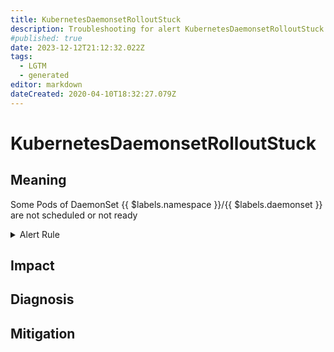 ```yaml
---
title: KubernetesDaemonsetRolloutStuck
description: Troubleshooting for alert KubernetesDaemonsetRolloutStuck
#published: true
date: 2023-12-12T21:12:32.022Z
tags: 
  - LGTM
  - generated
editor: markdown
dateCreated: 2020-04-10T18:32:27.079Z
---
```


# KubernetesDaemonsetRolloutStuck

## Meaning
[//]: # "Short paragraph that explains what the alert means"
Some Pods of DaemonSet {{ $labels.namespace }}/{{ $labels.daemonset }} are not scheduled or not ready

<details>
  <summary>Alert Rule</summary>

{{% rule "kubernetes/kubestate-exporter.yml" "KubernetesDaemonsetRolloutStuck" %}}

{{% comment %}}

```yaml
alert: KubernetesDaemonsetRolloutStuck
expr: kube_daemonset_status_number_ready / kube_daemonset_status_desired_number_scheduled * 100 < 100 or kube_daemonset_status_desired_number_scheduled - kube_daemonset_status_current_number_scheduled > 0
for: 10m
labels:
    severity: warning
annotations:
    summary: Kubernetes DaemonSet rollout stuck ({{ $labels.namespace }}/{{ $labels.daemonset }})
    description: |-
        Some Pods of DaemonSet {{ $labels.namespace }}/{{ $labels.daemonset }} are not scheduled or not ready
          VALUE = {{ $value }}
          LABELS = {{ $labels }}
    runbook: https://github.com/srerun/prometheus-alerts/blob/main/content/runbooks/kubestate-exporter/KubernetesDaemonsetRolloutStuck.md

```

{{% /comment %}}

</details>


## Impact
[//]: # "What could / will happen if the alert is not addressed"



## Diagnosis
[//]: # "Steps to take to identify the cause of the problem"



## Mitigation
[//]: # "The steps necessary to resolve the alert"
